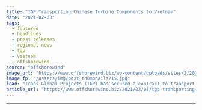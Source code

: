 ```yaml
---
title: "TGP Transporting Chinese Turbine Components to Vietnam"
date: "2021-02-03"
tags: 
  - featured
  - headlines
  - press releases
  - regional news
  - tgp
  - vietnam
  - offshorewind
source: "offshorewind"
image_url: "https://www.offshorewind.biz/wp-content/uploads/sites/2/2021/02/TGP-Transporting-Chinese-Turbine-Components-to-Vietnam.jpg"
image_fp: "/assets/img/post_thumbnails/15.jpg"
lead: "Trans Global Projects (TGP) has secured a contract to transport approximately 320,000 freight tons"
article_url: "https://www.offshorewind.biz/2021/02/03/tgp-transporting-chinese-turbine-components-to-vietnam/"
---
```


---
